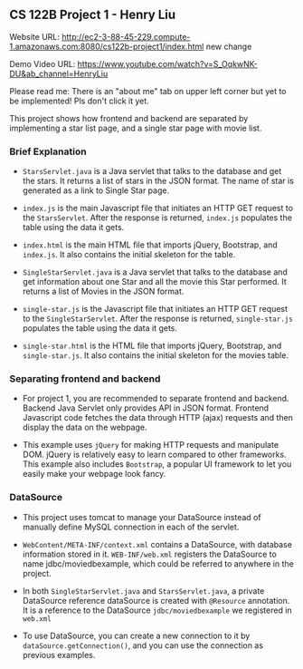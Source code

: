 ## CS 122B Project 1 - Henry Liu

Website URL: http://ec2-3-88-45-229.compute-1.amazonaws.com:8080/cs122b-project1/index.html
new change

Demo Video URL: https://www.youtube.com/watch?v=S_OqkwNK-DU&ab_channel=HenryLiu

Please read me: There is an "about me" tab on upper left corner but yet to be implemented! Pls don't click it yet. 

This project shows how frontend and backend are separated by implementing a star list page, and a single star page with movie list.


### Brief Explanation
- `StarsServlet.java` is a Java servlet that talks to the database and get the stars. It returns a list of stars in the JSON format. 
The name of star is generated as a link to Single Star page.

- `index.js` is the main Javascript file that initiates an HTTP GET request to the `StarsServlet`. After the response is returned, `index.js` populates the table using the data it gets.

- `index.html` is the main HTML file that imports jQuery, Bootstrap, and `index.js`. It also contains the initial skeleton for the table.

- `SingleStarServlet.java` is a Java servlet that talks to the database and get information about one Star and all the movie this Star performed. It returns a list of Movies in the JSON format. 

- `single-star.js` is the Javascript file that initiates an HTTP GET request to the `SingleStarServlet`. After the response is returned, `single-star.js` populates the table using the data it gets.

- `single-star.html` is the HTML file that imports jQuery, Bootstrap, and `single-star.js`. It also contains the initial skeleton for the movies table.

### Separating frontend and backend
- For project 1, you are recommended to separate frontend and backend. Backend Java Servlet only provides API in JSON format. Frontend Javascript code fetches the data through HTTP (ajax) requests and then display the data on the webpage. 

- This example uses `jQuery` for making HTTP requests and manipulate DOM. jQuery is relatively easy to learn compared to other frameworks. This example also includes `Bootstrap`, a popular UI framework to let you easily make your webpage look fancy. 


### DataSource
- This project uses tomcat to manage your DataSource instead of manually define MySQL connection in each of the servlet.

- `WebContent/META-INF/context.xml` contains a DataSource, with database information stored in it.
`WEB-INF/web.xml` registers the DataSource to name jdbc/moviedbexample, which could be referred to anywhere in the project.

- In both `SingleStarServlet.java` and `StarsServlet.java`, a private DataSource reference dataSource is created with `@Resource` annotation. It is a reference to the DataSource `jdbc/moviedbexample` we registered in `web.xml`

- To use DataSource, you can create a new connection to it by `dataSource.getConnection()`, and you can use the connection as previous examples.
